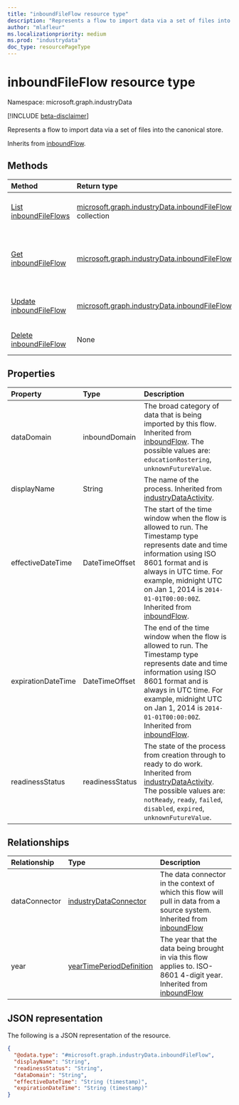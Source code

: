```yaml
---
title: "inboundFileFlow resource type"
description: "Represents a flow to import data via a set of files into the canonical store."
author: "mlafleur"
ms.localizationpriority: medium
ms.prod: "industrydata"
doc_type: resourcePageType
---
```


# inboundFileFlow resource type

Namespace: microsoft.graph.industryData

[!INCLUDE [beta-disclaimer](../../includes/beta-disclaimer.md)]

Represents a flow to import data via a set of files into the canonical store.

Inherits from [inboundFlow](../resources/industrydata-inboundflow.md).

## Methods

| Method                                                                  | Return type                                                                                             | Description                                                                                                         |
| :---------------------------------------------------------------------- | :------------------------------------------------------------------------------------------------------ | :------------------------------------------------------------------------------------------------------------------ |
| [List inboundFileFlows](../api/industrydata-inboundfileflow-list.md)    | [microsoft.graph.industryData.inboundFileFlow](../resources/industrydata-inboundfileflow.md) collection | Get a list of the [inboundFileFlow](../resources/industrydata-inboundfileflow.md) objects and their properties.     |
| [Get inboundFileFlow](../api/industrydata-inboundfileflow-get.md)       | [microsoft.graph.industryData.inboundFileFlow](../resources/industrydata-inboundfileflow.md)            | Read the properties and relationships of an [inboundFileFlow](../resources/industrydata-inboundfileflow.md) object. |
| [Update inboundFileFlow](../api/industrydata-inboundfileflow-update.md) | [microsoft.graph.industryData.inboundFileFlow](../resources/industrydata-inboundfileflow.md)            | Update the properties of an [inboundFileFlow](../resources/industrydata-inboundfileflow.md) object.                 |
| [Delete inboundFileFlow](../api/industrydata-inboundfileflow-delete.md) | None                                                                                                    | Delete an [inboundFileFlow](../resources/industrydata-inboundfileflow.md) object.                                  |

## Properties

| Property           | Type            | Description                                                                                                                                                                                                                                                       |
| :----------------- | :-------------- | :---------------------------------------------------------------------------------------------------------------------------------------------------------------------------------------------------------------------------------------------------------------- |
| dataDomain         | inboundDomain   | The broad category of data that is being imported by this flow. Inherited from [inboundFlow](../resources/industrydata-inboundflow.md). The possible values are: `educationRostering`, `unknownFutureValue`.                                                       |
| displayName        | String          | The name of the process. Inherited from [industryDataActivity](../resources/industrydata-industrydataactivity.md).                                                                                                                                                    |
| effectiveDateTime  | DateTimeOffset  | The start of the time window when the flow is allowed to run. The Timestamp type represents date and time information using ISO 8601 format and is always in UTC time. For example, midnight UTC on Jan 1, 2014 is `2014-01-01T00:00:00Z`. Inherited from [inboundFlow](../resources/industrydata-inboundflow.md).                                                                                                            |
| expirationDateTime | DateTimeOffset  | The end of the time window when the flow is allowed to run. The Timestamp type represents date and time information using ISO 8601 format and is always in UTC time. For example, midnight UTC on Jan 1, 2014 is `2014-01-01T00:00:00Z`. Inherited from [inboundFlow](../resources/industrydata-inboundflow.md).                                                                                                              |
| readinessStatus    | readinessStatus | The state of the process from creation through to ready to do work. Inherited from [industryDataActivity](../resources/industrydata-industrydataactivity.md). The possible values are: `notReady`, `ready`, `failed`, `disabled`, `expired`, `unknownFutureValue`. |

## Relationships

| Relationship  | Type                                                                              | Description                                                                                                                                                        |
| :------------ | :-------------------------------------------------------------------------------- | :----------------------------------------------------------------------------------------------------------------------------------------------------------------- |
| dataConnector | [industryDataConnector](../resources/industrydata-industrydataconnector.md)       | The data connector in the context of which this flow will pull in data from a source system. Inherited from [inboundFlow](../resources/industrydata-inboundflow.md) |
| year          | [yearTimePeriodDefinition](../resources/industrydata-yeartimeperioddefinition.md) | The year that the data being brought in via this flow applies to. ISO-8601 4-digit year. Inherited from [inboundFlow](../resources/industrydata-inboundflow.md)    |

## JSON representation

The following is a JSON representation of the resource.

<!-- {
  "blockType": "resource",
  "keyProperty": "id",
  "@odata.type": "microsoft.graph.industryData.inboundFileFlow",
  "baseType": "microsoft.graph.industryData.inboundFlow",
  "openType": false
}
-->

```json
{
  "@odata.type": "#microsoft.graph.industryData.inboundFileFlow",
  "displayName": "String",
  "readinessStatus": "String",
  "dataDomain": "String",
  "effectiveDateTime": "String (timestamp)",
  "expirationDateTime": "String (timestamp)"
}
```
